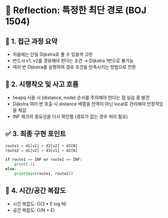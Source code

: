 # 💬 Reflection: 특정한 최단 경로 (BOJ 1504)

## 🧠 1. 접근 과정 요약

- 처음에는 단일 Dijkstra로 풀 수 있을까 고민
- 반드시 v1, v2를 경유해야 한다는 조건 → Dijkstra 1번으로 불가능
- 여러 번 Dijkstra를 실행하여 경유 조건을 만족시키는 방법으로 전환

## 🔄 2. 시행착오 및 사고 흐름

- heapq 사용 시 (distance, node) 순서를 주의해야 한다는 점 실습 중 발견
- Dijkstra 여러 번 호출 시 distance 배열을 전역이 아닌 local로 관리해야 안정적임을 체감
- INF 체크의 중요성을 다시 확인함 (경로가 없는 경우 처리 필요)

## ✅ 3. 최종 구현 포인트

```python
route1 = d1[v1] + d2[v2] + d3[N]
route2 = d1[v2] + d3[v1] + d2[N]

if route1 == INF or route2 == INF:
    print(-1)
else:
    print(min(route1, route2))
```

## 🚩 4. 시간/공간 복잡도

- 시간 복잡도: O(3 \* E log N)
- 공간 복잡도: O(N + E)
